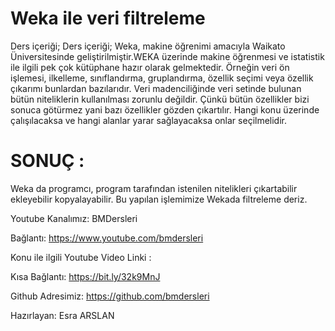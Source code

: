 # Weka ile veri filtreleme
Ders içeriği; Ders içeriği; Weka, makine öğrenimi amacıyla Waikato Üniversitesinde geliştirilmiştir.WEKA üzerinde makine öğrenmesi ve istatistik ile ilgili pek çok kütüphane hazır olarak gelmektedir. Örneğin veri ön işlemesi, ilkelleme, sınıflandırma, gruplandırma, özellik seçimi veya özellik çıkarımı  bunlardan bazılarıdır. Veri madenciliğinde veri setinde bulunan bütün niteliklerin kullanılması zorunlu değildir. Çünkü bütün özellikler bizi sonuca götürmez yani bazı özellikler gözden çıkartılır. Hangi konu üzerinde çalışılacaksa ve hangi alanlar yarar sağlayacaksa onlar seçilmelidir. 

# SONUÇ : 
Weka da programcı, program tarafından istenilen nitelikleri çıkartabilir ekleyebilir kopyalayabilir. Bu yapılan işlemimize Wekada filtreleme deriz.

   


   Youtube Kanalımız: BMDersleri

   Bağlantı: https://www.youtube.com/bmdersleri

   Konu ile ilgili Youtube Video Linki : 

   Kısa Bağlantı: https://bit.ly/32k9MnJ

   Github Adresimiz: https://github.com/bmdersleri

   Hazırlayan: Esra ARSLAN
